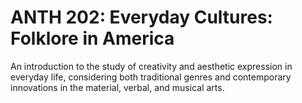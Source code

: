 # ANTH 202: Everyday Cultures: Folklore in America

An introduction to the study of creativity and aesthetic expression in everyday life, considering both traditional genres and contemporary innovations in the material, verbal, and musical arts.